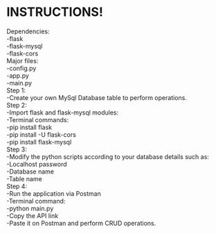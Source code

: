 <h1>INSTRUCTIONS!</h1>
Dependencies:<br>
    -flask<br>
    -flask-mysql<br>
    -flask-cors<br>
Major files:<br>
    -config.py<br>
    -app.py<br>
    -main.py<br>
Step 1:<br>
    -Create your own MySql Database table to perform operations.<br>
Step 2:<br>
    -Import flask and flask-mysql modules:<br>
        -Terminal commands:<br>
            -pip install flask<br>
            -pip install -U flask-cors<br>
            -pip install flask-mysql<br>
Step 3:<br>
    -Modify the python scripts according to your database details such as:<br>
        -Localhost password<br>
        -Database name<br>
        -Table name<br>
Step 4:<br>
    -Run the application via Postman <br>
    -Terminal command:<br>
        -python main.py<br>
    -Copy the API link<br>
    -Paste it on Postman and perform CRUD operations.<br>